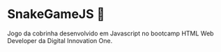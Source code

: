 # SnakeGameJS :snake:

Jogo da cobrinha desenvolvido em Javascript no bootcamp HTML Web Developer da Digital Innovation One.
